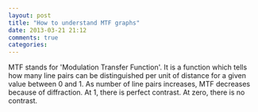 ```yaml
---
layout: post
title: "How to understand MTF graphs"
date: 2013-03-21 21:12
comments: true
categories:
---
```


MTF stands for 'Modulation Transfer Function'.  It is a function which tells how many line pairs can be distinguished per unit of distance for a given value between 0 and 1.  As number of line pairs increases, MTF decreases because of diffraction.  At 1, there is perfect contrast.  At zero, there is no contrast.


